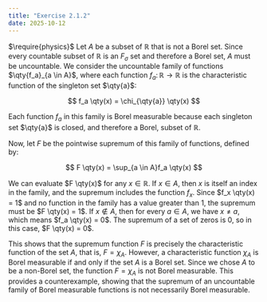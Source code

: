 ```yaml
---
title: "Exercise 2.1.2"
date: 2025-10-12
---
```

$\require{physics}$
Let $A$ be a subset of $\mathbb{R}$ that is not a Borel set. 
Since every countable subset of $\mathbb{R}$ is an $F_\sigma$ set and therefore a Borel set, $A$ must be uncountable. 
We consider the uncountable family of functions $\qty{f_a}_{a \in A}$, where each function $f_a \colon \mathbb{R} \to \mathbb{R}$ is the characteristic function of the singleton set $\qty{a}$:

$$
  f_a \qty(x) = \chi_{\qty{a}} \qty(x)
$$

Each function $f_a$ in this family is Borel measurable because each singleton set $\qty{a}$ is closed, and therefore a Borel, subset of $\mathbb{R}$.

Now, let $F$ be the pointwise supremum of this family of functions, defined by:

$$
  F \qty(x) = \sup_{a \in A}f_a \qty(x)
$$

We can evaluate $F \qty(x)$ for any $x \in \mathbb{R}$. 
If $x \in A$, then $x$ is itself an index in the family, and the supremum includes the function $f_x$. 
Since $f_x \qty(x) = 1$ and no function in the family has a value greater than $1$, the supremum must be $F \qty(x) = 1$. 
If $x \notin A$, then for every $a \in A$, we have $x \neq a$, which means $f_a \qty(x) = 0$. 
The supremum of a set of zeros is $0$, so in this case, $F \qty(x) = 0$. 

This shows that the supremum function $F$ is precisely the characteristic function of the set $A$, that is, $F = \chi_A$. 
However, a characteristic function $\chi_A$ is Borel measurable if and only if the set $A$ is a Borel set. 
Since we chose $A$ to be a non-Borel set, the function $F = \chi_A$ is not Borel measurable. 
This provides a counterexample, showing that the supremum of an uncountable family of Borel measurable functions is not necessarily Borel measurable. 
